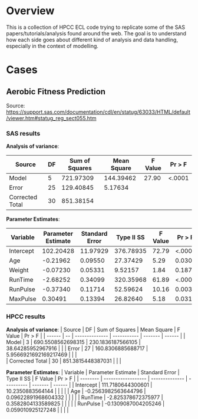 # Overview

This is a collection of HPCC ECL code trying to replicate some of the SAS papers/tutorials/analysis found around the web.
The goal is to understand how each side goes about different kind of analysis and data handling, especially in the context of modelling.


# Cases

## Aerobic Fitness Prediction

Source: https://support.sas.com/documentation/cdl/en/statug/63033/HTML/default/viewer.htm#statug_reg_sect055.htm

### SAS results
**Analysis of variance**:

| Source | DF | Sum of Squares | Mean Square | F Value | Pr > F |
| ------ | -- | -------------- | ----------- | ------- | ------ |
| Model | 5 | 721.97309 | 144.39462 | 27.90 | <.0001 |
| Error | 25 | 129.40845 | 5.17634 | | |	 	
| Corrected Total | 30 | 851.38154 | | |

**Parameter Estimates**:

| Variable | Parameter Estimate | Standard Error | Type II SS | F Value | Pr > F |
| -------- | ------------------ | -------------- | ---------- | ------- | ------ |
| Intercept | 102.20428 | 11.97929 | 376.78935 | 72.79 | <.0001 |
| Age | -0.21962 | 0.09550 | 27.37429 | 5.29 | 0.0301 |
| Weight | -0.07230 | 0.05331 | 9.52157 | 1.84 | 0.1871 |
| RunTime | -2.68252 | 0.34099 | 320.35968 | 61.89 | <.0001 |
| RunPulse | -0.37340 | 0.11714 | 52.59624 | 10.16 | 0.0038 |
| MaxPulse | 0.30491 | 0.13394 | 26.82640 | 5.18 | 0.0316 |

### HPCC results

**Analysis of variance**:
| Source | DF | Sum of Squares | Mean Square | F Value | Pr > F |
| ------ | -- | -------------- | ----------- | ------- | ------ |
| Model | 3 | 690.5508562698315 | 230.1836187566105 | 38.64285952967916 |  |
| Error | 27 | 160.8306885688717 | 5.9566921692169217469 | | |	 	
| Corrected Total | 30 | 851.3815448387031 | | |

**Parameter Estimates**:
| Variable | Parameter Estimate | Standard Error | Type II SS | F Value | Pr > F |
| -------- | ------------------ | -------------- | ---------- | ------- | ------ |
| Intercept | 111.7180644300601 | 10.2350883564144 |  |  |  |
| Age | -0.2563982563644796 | 0.09622891968604332  |  |  |  |
| RunTime | -2.825378672375977 | 0.3582804133589825  |  |  |  |
| RunPulse | -0.1309087004205246 | 0.059010925127248 | | | |

